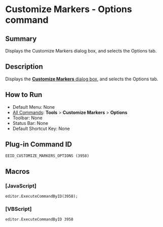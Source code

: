 # Customize Markers - Options command

## Summary

Displays the Customize Markers dialog box, and selects the Options tab.

## Description

Displays the [**Customize Markers** dialog box](../../dlg/customize_markers/index), and selects the Options tab.

## How to Run

- Default Menu: None
- [All Commands](all_commands): **Tools** >
**Customize Markers** \> **Options**
- Toolbar: None
- Status Bar: None
- Default Shortcut Key: None

## Plug-in Command ID

```
EEID_CUSTOMIZE_MARKERS_OPTIONS (3958)```

## Macros

### \[JavaScript\]

```
editor.ExecuteCommandByID(3958);
```

### \[VBScript\]

```
editor.ExecuteCommandByID 3958
```
